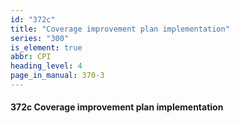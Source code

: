 ```yaml
---
id: "372c"
title: "Coverage improvement plan implementation"
series: "300"
is_element: true
abbr: CPI
heading_level: 4
page_in_manual: 370-3
---
```


#### 372c Coverage improvement plan implementation